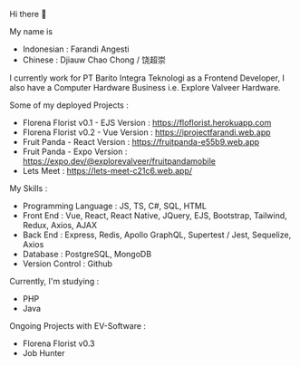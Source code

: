 Hi there 👋

My name is
- Indonesian : Farandi Angesti
- Chinese : Djiauw Chao Chong / 饶超崇

I currently work for PT Barito Integra Teknologi as a Frontend Developer,
I also have a Computer Hardware Business i.e. Explore Valveer Hardware.

Some of my deployed Projects :
- Florena Florist v0.1 - EJS Version : https://floflorist.herokuapp.com
- Florena Florist v0.2 - Vue Version : https://iprojectfarandi.web.app
- Fruit Panda - React Version : https://fruitpanda-e55b9.web.app
- Fruit Panda - Expo Version : https://expo.dev/@explorevalveer/fruitpandamobile
- Lets Meet : https://lets-meet-c21c6.web.app/

My Skills :
- Programming Language : JS, TS, C#, SQL, HTML
- Front End : Vue, React, React Native, JQuery, EJS, Bootstrap, Tailwind, Redux, Axios, AJAX
- Back End : Express, Redis, Apollo GraphQL, Supertest / Jest, Sequelize, Axios
- Database : PostgreSQL, MongoDB
- Version Control : Github

Currently, I'm studying :
- PHP
- Java

Ongoing Projects with EV-Software :
- Florena Florist v0.3
- Job Hunter
